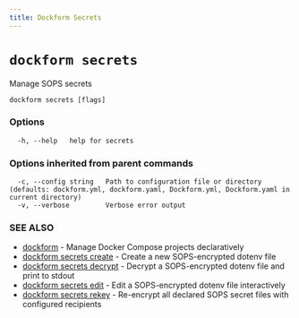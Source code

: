 ```yaml
---
title: Dockform Secrets
---
```


# `dockform secrets`

Manage SOPS secrets

```
dockform secrets [flags]
```

### Options

```
  -h, --help   help for secrets
```

### Options inherited from parent commands

```
  -c, --config string   Path to configuration file or directory (defaults: dockform.yml, dockform.yaml, Dockform.yml, Dockform.yaml in current directory)
  -v, --verbose         Verbose error output
```

### SEE ALSO

* [dockform](/cli/dockform)	 - Manage Docker Compose projects declaratively
* [dockform secrets create](/cli/dockform_secrets_create)	 - Create a new SOPS-encrypted dotenv file
* [dockform secrets decrypt](/cli/dockform_secrets_decrypt)	 - Decrypt a SOPS-encrypted dotenv file and print to stdout
* [dockform secrets edit](/cli/dockform_secrets_edit)	 - Edit a SOPS-encrypted dotenv file interactively
* [dockform secrets rekey](/cli/dockform_secrets_rekey)	 - Re-encrypt all declared SOPS secret files with configured recipients

